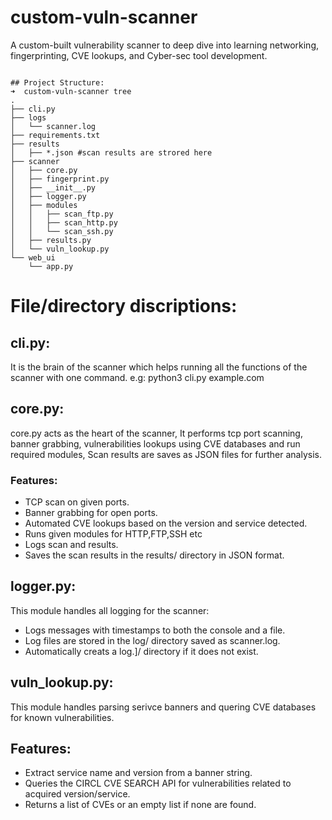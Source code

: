 # custom-vuln-scanner
A custom-built vulnerability scanner to deep dive into learning networking, fingerprinting, CVE lookups, and Cyber-sec tool development.

```

## Project Structure:
➜  custom-vuln-scanner tree              
.
├── cli.py
├── logs
│   └── scanner.log
├── requirements.txt
├── results
│   ├── *.json #scan results are strored here 
├── scanner
│   ├── core.py
│   ├── fingerprint.py
│   ├── __init__.py
│   ├── logger.py
│   ├── modules
│   │   ├── scan_ftp.py
│   │   ├── scan_http.py
│   │   └── scan_ssh.py
│   ├── results.py
│   └── vuln_lookup.py
└── web_ui
    └── app.py
```

# File/directory discriptions:

## cli.py:
It is the brain of the scanner which helps running all the functions of the scanner with one command. e.g: python3 cli.py example.com

## core.py:
core.py acts as the heart of the scanner, It performs tcp port scanning, banner grabbing, vulnerabilities lookups using CVE databases and run required modules, Scan results are saves as JSON files for further analysis.

### Features:
- TCP scan on given ports.
- Banner grabbing for open ports.
- Automated CVE lookups based on the version and service detected.
- Runs given modules for HTTP,FTP,SSH etc
- Logs scan and results.
- Saves the scan results in the results/ directory in JSON format.

## logger.py:
This module handles all logging for the scanner:
- Logs messages with timestamps to both the console and a file.
- Log files are stored in the log/ directory saved as scanner.log.
- Automatically creats a log.]/ directory if it does not exist.

## vuln_lookup.py:
This module handles parsing serivce banners and quering CVE databases for known vulnerabilities.
## Features:
- Extract service name and version from a banner string.
- Queries the CIRCL CVE SEARCH API for vulnerabilities related to acquired version/service.
- Returns a list of CVEs or an empty list if none are found.
